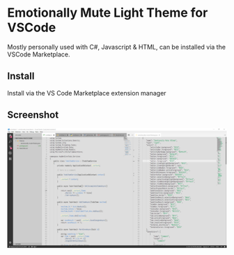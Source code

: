 # Emotionally Mute Light Theme for VSCode

Mostly personally used with C#, Javascript & HTML, can be installed via the VSCode Marketplace.

## Install

Install via the VS Code Marketplace extension manager

## Screenshot

![Screenshot](screenshots/sample.png?raw=true "Emotionally Mute Screenshot")